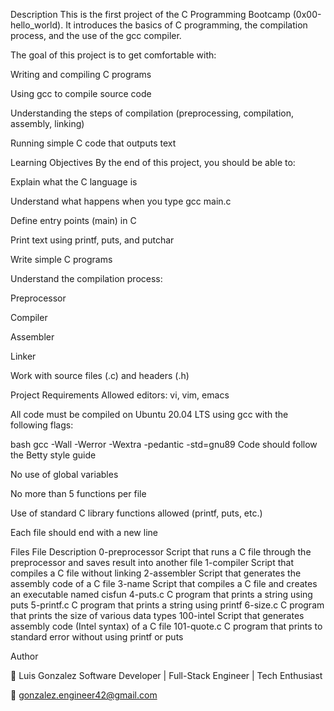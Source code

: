 Description
This is the first project of the C Programming Bootcamp (0x00-hello_world).
It introduces the basics of C programming, the compilation process, and the use of the gcc compiler.

The goal of this project is to get comfortable with:

Writing and compiling C programs

Using gcc to compile source code

Understanding the steps of compilation (preprocessing, compilation, assembly, linking)

Running simple C code that outputs text

Learning Objectives
By the end of this project, you should be able to:

Explain what the C language is

Understand what happens when you type gcc main.c

Define entry points (main) in C

Print text using printf, puts, and putchar

Write simple C programs

Understand the compilation process:

Preprocessor

Compiler

Assembler

Linker

Work with source files (.c) and headers (.h)

Project Requirements
Allowed editors: vi, vim, emacs

All code must be compiled on Ubuntu 20.04 LTS using gcc with the following flags:

bash
gcc -Wall -Werror -Wextra -pedantic -std=gnu89
Code should follow the Betty style guide

No use of global variables

No more than 5 functions per file

Use of standard C library functions allowed (printf, puts, etc.)

Each file should end with a new line

Files
File	Description
0-preprocessor	Script that runs a C file through the preprocessor and saves result into another file
1-compiler	Script that compiles a C file without linking
2-assembler	Script that generates the assembly code of a C file
3-name	Script that compiles a C file and creates an executable named cisfun
4-puts.c	C program that prints a string using puts
5-printf.c	C program that prints a string using printf
6-size.c	C program that prints the size of various data types
100-intel	Script that generates assembly code (Intel syntax) of a C file
101-quote.c	C program that prints to standard error without using printf or puts


Author


👤 Luis Gonzalez
Software Developer | Full-Stack Engineer | Tech Enthusiast

📧 gonzalez.engineer42@gmail.com